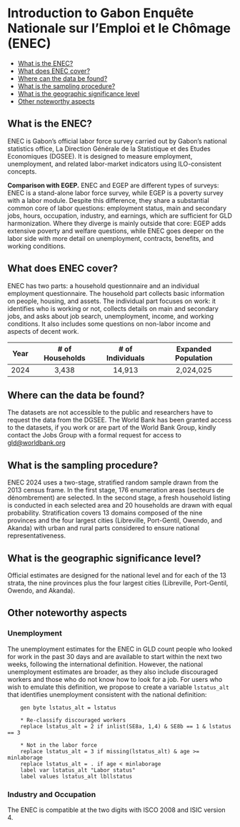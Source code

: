 # Introduction to Gabon Enquête Nationale sur l’Emploi et le Chômage (ENEC)

- [What is the ENEC?](#what-is-the-enec)
- [What does ENEC cover?](#what-does-enec-cover)
- [Where can the data be found?](#where-can-the-data-be-found)
- [What is the sampling procedure?](#what-is-the-sampling-procedure)
- [What is the geographic significance level](#what-is-the-geographic-significance-level)
- [Other noteworthy aspects](#other-noteworthy-aspects)

## What is the ENEC?
ENEC is Gabon’s official labor force survey carried out by Gabon’s national statistics office, La Direction Générale de la Statistique et des Etudes Economiques (DGSEE). It is designed to measure employment, unemployment, and related labor-market indicators using ILO-consistent concepts. 

**Comparison with EGEP.** ENEC and EGEP are different types of surveys: ENEC is a stand-alone labor force survey, while EGEP is a poverty survey with a labor module. Despite this difference, they share a substantial common core of labor questions: employment status, main and secondary jobs, hours, occupation, industry, and earnings, which are sufficient for GLD harmonization. Where they diverge is mainly outside that core: EGEP adds extensive poverty and welfare questions, while ENEC goes deeper on the labor side with more detail on unemployment, contracts, benefits, and working conditions.

## What does ENEC cover?
ENEC has two parts: a household questionnaire and an individual employment questionnaire. The household part collects basic information on people, housing, and assets. The individual part focuses on work: it identifies who is working or not, collects details on main and secondary jobs, and asks about job search, unemployment, income, and working conditions. It also includes some questions on non-labor income and aspects of decent work.

| **Year**	| **# of Households**	| **# of Individuals**	| **Expanded Population**	|
| :------:	| :-------:		| :-------:	 	| :-------:	 	|
| 2024 | 3,438         |  14,913     |  2,024,025  | 

## Where can the data be found?
The datasets are not accessible to the public and researchers have to request the data from the DGSEE. The World Bank has been granted access to the datasets, if you work or are part of the World Bank Group, kindly contact the Jobs Group with a formal request for access to gld@worldbank.org

## What is the sampling procedure?
ENEC 2024 uses a two-stage, stratified random sample drawn from the 2013 census frame. In the first stage, 176 enumeration areas (secteurs de dénombrement) are selected. In the second stage, a fresh household listing is conducted in each selected area and 20 households are drawn with equal probability. Stratification covers 13 domains composed of the nine provinces and the four largest cities (Libreville, Port-Gentil, Owendo, and Akanda) with urban and rural parts considered to ensure national representativeness. 

## What is the geographic significance level?
Official estimates are designed for the national level and for each of the 13 strata, the nine provinces plus the four largest cities (Libreville, Port-Gentil, Owendo, and Akanda). 

## Other noteworthy aspects

### Unemployment

The unemployment estimates for the ENEC in GLD count people who looked for work in the past 30 days and are available to start within the next two weeks, following the international definition. However, the national unemployment estimates are broader, as they also include discouraged workers and those who do not know how to look for a job. For users who wish to emulate this definition, we propose to create a variable `lstatus_alt` that identifies unemployment consistent with the national definition:

```
	gen byte lstatus_alt = lstatus

	* Re-classify discouraged workers 
	replace lstatus_alt = 2 if inlist(SE8a, 1,4) & SE8b == 1 & lstatus == 3

	* Not in the labor force
	replace lstatus_alt = 3 if missing(lstatus_alt) & age >= minlaborage 
	replace lstatus_alt = . if age < minlaborage
	label var lstatus_alt "Labor status"
	label values lstatus_alt lbllstatus
```


### Industry and Occupation
The ENEC is compatible at the two digits with ISCO 2008 and ISIC version 4.

